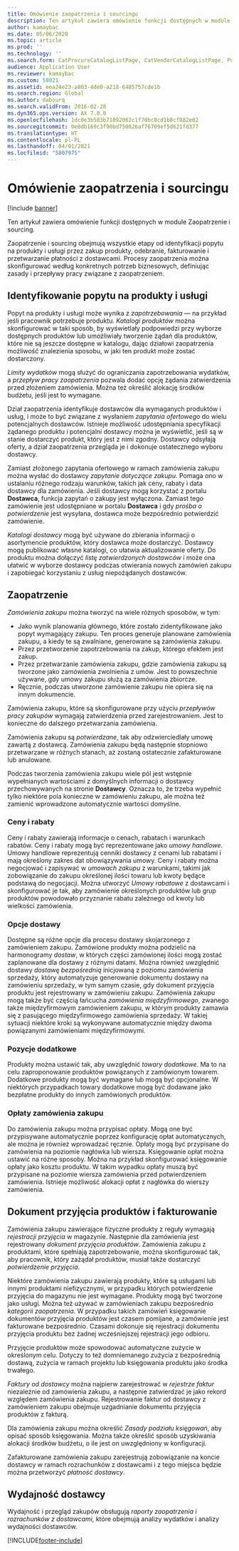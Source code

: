 ```yaml
---
title: Omówienie zaopatrzenia i sourcingu
description: Ten artykuł zawiera omówienie funkcji dostępnych w module Zaopatrzenie i sourcing.
author: kamaybac
ms.date: 05/06/2020
ms.topic: article
ms.prod: ''
ms.technology: ''
ms.search.form: CatProcureCatalogListPage, CatVendorCatalogListPage, PurchTable, PurchTablePart
audience: Application User
ms.reviewer: kamaybac
ms.custom: 58021
ms.assetid: eea24e23-a803-4de0-a218-6485757cde1b
ms.search.region: Global
ms.author: dabourq
ms.search.validFrom: 2016-02-28
ms.dyn365.ops.version: AX 7.0.0
ms.openlocfilehash: 1dc0e3b503b71092062c1f70bc8cd1b8cf882e02
ms.sourcegitcommit: 0e8db169c3f90bd750826af76709ef5d621fd377
ms.translationtype: HT
ms.contentlocale: pl-PL
ms.lasthandoff: 04/01/2021
ms.locfileid: "5807975"
---
```

# <a name="procurement-and-sourcing-overview"></a>Omówienie zaopatrzenia i sourcingu

[!include [banner](../includes/banner.md)]

Ten artykuł zawiera omówienie funkcji dostępnych w module Zaopatrzenie i sourcing.

Zaopatrzenie i sourcing obejmują wszystkie etapy od identyfikacji popytu na produkty i usługi przez zakup produkty, odebranie, fakturowanie i przetwarzanie płatności z dostawcami. Procesy zaopatrzenia można skonfigurować według konkretnych potrzeb biznesowych, definiując zasady i przepływy pracy związane z zaopatrzeniem.

## <a name="identifying-a-need-for-product-and-services"></a>Identyfikowanie popytu na produkty i usługi

Popyt na produkty i usługi może wynika z *zapotrzebowania* — na przykład jeśli pracownik potrzebuje produktu. *Katalogi produktów* można skonfigurować w taki sposób, by wyświetlały podpowiedzi przy wyborze dostępnych produktów lub umożliwiały tworzenie żądań dla produktów, które nie są jeszcze dostępne w katalogu, dając działowi zaopatrzenia możliwość znalezienia sposobu, w jaki ten produkt może zostać dostarczony.  

*Limity wydatków* mogą służyć do ograniczania zapotrzebowania wydatków, a *przepływ pracy zaopatrzenia* pozwala dodać opcję żądania zatwierdzenia przed złożeniem zamówienia. Można też określić alokację środków budżetu, jeśli jest to wymagane.  

Dział zaopatrzenia identyfikuje dostawców dla wymaganych produktów i usług, i może to być związane z wysłaniem *zapytania ofertowego* do wielu potencjalnych dostawców. Istnieje możliwość udostępniania specyfikacji żądanego produktu i potencjalni dostawcy można je wyświetlić, jeśli są w stanie dostarczyć produkt, który jest z nimi zgodny. Dostawcy odsyłają oferty, a dział zaopatrzenia przegląda je i dokonuje ostatecznego wyboru dostawcy.  

Zamiast złożonego zapytania ofertowego w ramach zamówienia zakupu można wysłać do dostawcy *zapytanie dotyczące zakupu*. Pomaga ono w ustalaniu różnego rodzaju warunków, takich jak ceny, rabaty i data dostawcy dla zamówienia. Jeśli dostawcy mogą korzystać z portalu **Dostawca**, funkcja zapytań o zakupy jest wyłączona. Zamiast tego zamówienie jest udostępniane w portalu **Dostawca** i gdy *prośba o potwierdzenie* jest wysyłana, dostawca może bezpośrednio potwierdzić zamówienie.  

*Katalogi dostawcy* mogą być używane do zbierania informacji o asortymencie produktów, który dostawca może dostarczyć. Dostawcy mogą publikować własne katalogi, co ułatwia aktualizowanie oferty. Do produktu można dołączyć *listę zatwierdzonych dostawców* i może ona ułatwić w wyborze dostawcy podczas otwierania nowych zamówień zakupu i zapobiegać korzystaniu z usług niepożądanych dostawców.

## <a name="procurement"></a>Zaopatrzenie

*Zamówienia zakupu* można tworzyć na wiele różnych sposobów, w tym:

- Jako wynik planowania głównego, które zostało zidentyfikowane jako popyt wymagający zakupu. Ten proces generuje planowane zamówienia zakupu, a kiedy te są zwalniane, generowane są zamówienia zakupu.
- Przez przetworzenie zapotrzebowania na zakup, którego efektem jest zakup.
- Przez przetwarzanie zamówienia zakupu, gdzie zamówienia zakupu są tworzone jako zamówienia zwolnienia z umów. Jest to powszechnie używane, gdy umowy zakupu służą za zamówienia zbiorcze.
- Ręcznie, podczas utworzone zamówienie zakupu nie opiera się na innym dokumencie.

Zamówienia zakupu, które są skonfigurowane przy użyciu *przepływów pracy zakupów* wymagają zatwierdzenia przed zarejestrowaniem. Jest to konieczne do dalszego przetwarzania zamówienia.

Zamówienia zakupu są *potwierdzane*, tak aby odzwierciedlały umowę zawartą z dostawcą. Zamówienia zakupu będą następnie stopniowo przetwarzane w różnych stanach, aż zostaną ostatecznie zafakturowane lub anulowane.  

Podczas tworzenia zamówienia zakupu wiele pól jest wstępnie wypełnianych wartościami z domyślnych informacji o dostawcy przechowywanych na stronie **Dostawcy**. Oznacza to, że trzeba wypełnić tylko niektóre pola konieczne w zamówieniu zakupu, ale można też zamienić wprowadzone automatycznie wartości domyślne.

### <a name="prices-and-discounts"></a>Ceny i rabaty

Ceny i rabaty zawierają informacje o cenach, rabatach i warunkach rabatów. Ceny i rabaty mogą być reprezentowane jako *umowy handlowe*. Umowy handlowe reprezentują cenniki dostawcy z cenami lub rabatami i mają określony zakres dat obowiązywania umowy. Ceny i rabaty można negocjować i zapisywać w *umowach zakupu* z warunkami, takimi jak zobowiązanie do zakupu określonej ilości towaru lub kwoty będące podstawą do negocjacji. Można utworzyć *Umowy rabatowe* z dostawcami i skonfigurować je tak, aby zamówienie określonych produktów lub grup produktów powodowało przyznanie rabatu zależnego od kwoty lub wielkości zamówienia.

### <a name="delivery-options"></a>Opcje dostawy

Dostępne są różne opcje dla procesu dostawy skojarzonego z zamówieniem zakupu. Zamówione produkty można podzielić na harmonogramy *dostaw*, w których części zamówionej ilości mogą zostać zaplanowane dla dostawy z różnymi datami. Można również uwzględnić dostawy *dostawę bezpośrednią* inicjowaną z poziomu zamówienia sprzedaży, który automatyzuje generowanie dokumentu dostawy na zamówieniu sprzedaży, w tym samym czasie, gdy dokument przyjęcia produktu jest rejestrowany w zamówieniu zakupu. Zamówienia zakupu mogą także być częścią łańcucha *zamówienia międzyfirmowego*, zwanego także międzyfirmowym zamówieniem zakupu, w którym produkty zamawia się z pasującego międzyfirmowego zamówienia sprzedaży. W takiej sytuacji niektóre kroki są wykonywane automatycznie między dwoma powiązanymi zamówieniami międzyfirmowymi.

### <a name="supplementary-items"></a>Pozycje dodatkowe

Produkty można ustawić tak, aby uwzględnić *towary dodatkowe*. Ma to na celu zaproponowanie produktów powiązanych z zamówionym towarem. Dodatkowe produkty mogą być wymagane lub mogą być opcjonalne. W niektórych przypadkach towary dodatkowe mogą być dodawane jako bezpłatne produkty do innych zamówionych produktów.

### <a name="purchase-order-charges"></a>Opłaty zamówienia zakupu

Do zamówienia zakupu można przypisać opłaty. Mogą one być przypisywane automatycznie poprzez konfigurację opłat automatycznych, ale można je również wprowadzać ręcznie. Opłaty mogą być przypisane do zamówienia na poziomie nagłówka lub wiersza. Księgowanie opłat można ustawić na różne sposoby. Można na przykład skonfigurować księgowanie opłaty jako kosztu produktu. W takim wypadku opłaty muszą być przypisane na poziomie wiersza zamówienia przed potwierdzeniem zamówienia. Istnieje możliwość alokacji opłat z nagłówka do wierszy zamówienia.

## <a name="product-receipt-and-invoicing"></a>Dokument przyjęcia produktów i fakturowanie

Zamówienia zakupu zawierające fizyczne produkty z reguły wymagają *rejestracji przyjęcia* w magazynie. Następnie dla zamówienia jest rejestrowany *dokument przyjęcia produktów*. Zamówienia zakupu z produktami, które spełniają zapotrzebowanie, można skonfigurować tak, aby pracownik, który zażądał produktów, musiał także dostarczyć *potwierdzenie przyjęcia*.  

Niektóre zamówienia zakupu zawierają produkty, które są usługami lub innymi produktami niefizycznymi, w przypadku których potwierdzenie przyjęcia do magazynu nie jest wymagane. Produkty mogą być tworzone jako usługi. Można też używać w zamówieniach zakupu bezpośrednio *kategorii zaopatrzenia*. W przypadku takich zamówień księgowanie dokumentów przyjęcia produktów jest czasem pomijane, a zamówienie jest fakturowane bezpośrednio. Czasami dokonuje się rejestracji dokumentu przyjęcia produktu bez żadnej wcześniejszej rejestracji jego odbioru.  

Przyjęcie produktów może spowodować automatyczne zużycie w określonym celu. Dotyczy to też domniemanego zużycia z bezpośrednią dostawą, zużycia w ramach projektu lub księgowania produktu jako środka trwałego.  

*Faktury od dostawcy* można najpierw zarejestrować w *rejestrze faktur* niezależnie od zamówienia zakupu, a następnie zatwierdzać je jako rekord względem zamówienia zakupu. Rejestrowanie faktur od dostawcy z zamówieniem zakupu obejmuje uzgadnianie dokumentu przyjęcia produktów z fakturą.  

Dla zamówienia zakupu można określić *Zasady podziału księgowań*, aby opisać sposób księgowania. Można także określić sposób uzyskiwania alokacji środków budżetu, o ile jest on uwzględniony w konfiguracji.  

Zafakturowane zamówienia zakupu zarejestrują zobowiązanie na koncie dostawcy w ramach rozrachunków z dostawcami i z tego miejsca będzie można przetworzyć *płatność dostawcy*.

## <a name="vendor-performance"></a>Wydajność dostawcy

Wydajność i przegląd zakupów obsługują *raporty zaopatrzenia i rozrachunków z dostawcami,* które obejmują analizy wydatków i analizy wydajności dostawców.


[!INCLUDE[footer-include](../../includes/footer-banner.md)]